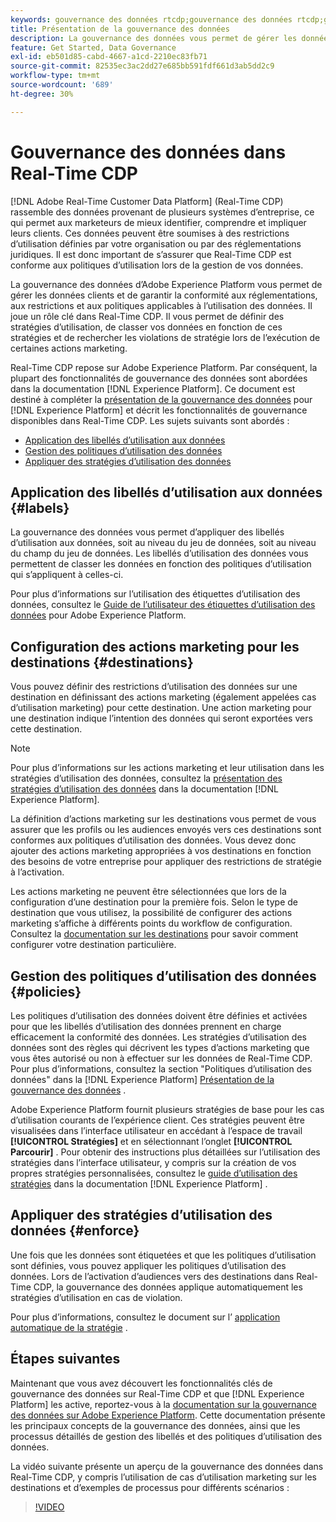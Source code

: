 ```yaml
---
keywords: gouvernance des données rtcdp;gouvernance des données rtcdp;gouvernance des données de profil client en temps réel
title: Présentation de la gouvernance des données
description: La gouvernance des données vous permet de gérer les données clients et de garantir la conformité aux réglementations, aux restrictions et aux politiques applicables à l’utilisation des données.
feature: Get Started, Data Governance
exl-id: eb501d85-cabd-4667-a1cd-2210ec83fb71
source-git-commit: 82535ec3ac2dd27e685bb591fdf661d3ab5dd2c9
workflow-type: tm+mt
source-wordcount: '689'
ht-degree: 30%

---
```


# Gouvernance des données dans Real-Time CDP

[!DNL Adobe Real-Time Customer Data Platform] (Real-Time CDP) rassemble des données provenant de plusieurs systèmes d’entreprise, ce qui permet aux marketeurs de mieux identifier, comprendre et impliquer leurs clients. Ces données peuvent être soumises à des restrictions d’utilisation définies par votre organisation ou par des réglementations juridiques. Il est donc important de s’assurer que Real-Time CDP est conforme aux politiques d’utilisation lors de la gestion de vos données.

La gouvernance des données d’Adobe Experience Platform vous permet de gérer les données clients et de garantir la conformité aux réglementations, aux restrictions et aux politiques applicables à l’utilisation des données. Il joue un rôle clé dans Real-Time CDP. Il vous permet de définir des stratégies d’utilisation, de classer vos données en fonction de ces stratégies et de rechercher les violations de stratégie lors de l’exécution de certaines actions marketing.

Real-Time CDP repose sur Adobe Experience Platform. Par conséquent, la plupart des fonctionnalités de gouvernance des données sont abordées dans la documentation [!DNL Experience Platform]. Ce document est destiné à compléter la [présentation de la gouvernance des données](../../data-governance/home.md) pour [!DNL Experience Platform] et décrit les fonctionnalités de gouvernance disponibles dans Real-Time CDP. Les sujets suivants sont abordés :

* [Application des libellés d’utilisation aux données &#x200B;](#labels)
* [Gestion des politiques d’utilisation des données &#x200B;](#policies)
* [Appliquer des stratégies d’utilisation des données](#enforce)

## Application des libellés d’utilisation aux données {#labels}

La gouvernance des données vous permet d’appliquer des libellés d’utilisation aux données, soit au niveau du jeu de données, soit au niveau du champ du jeu de données. Les libellés d’utilisation des données vous permettent de classer les données en fonction des politiques d’utilisation qui s’appliquent à celles-ci.

Pour plus d’informations sur l’utilisation des étiquettes d’utilisation des données, consultez le [Guide de l’utilisateur des étiquettes d’utilisation des données](../../data-governance/labels/overview.md) pour Adobe Experience Platform.

## Configuration des actions marketing pour les destinations {#destinations}

Vous pouvez définir des restrictions d’utilisation des données sur une destination en définissant des actions marketing (également appelées cas d’utilisation marketing) pour cette destination. Une action marketing pour une destination indique l’intention des données qui seront exportées vers cette destination.

>[!NOTE]
>
>Pour plus d’informations sur les actions marketing et leur utilisation dans les stratégies d’utilisation des données, consultez la [présentation des stratégies d’utilisation des données](../../data-governance/policies/overview.md) dans la documentation [!DNL Experience Platform].

La définition d’actions marketing sur les destinations vous permet de vous assurer que les profils ou les audiences envoyés vers ces destinations sont conformes aux politiques d’utilisation des données. Vous devez donc ajouter des actions marketing appropriées à vos destinations en fonction des besoins de votre entreprise pour appliquer des restrictions de stratégie à l’activation.

Les actions marketing ne peuvent être sélectionnées que lors de la configuration d’une destination pour la première fois. Selon le type de destination que vous utilisez, la possibilité de configurer des actions marketing s’affiche à différents points du workflow de configuration. Consultez la [documentation sur les destinations](../destinations/overview.md) pour savoir comment configurer votre destination particulière.

## Gestion des politiques d’utilisation des données {#policies}

Les politiques d’utilisation des données doivent être définies et activées pour que les libellés d’utilisation des données prennent en charge efficacement la conformité des données. Les stratégies d’utilisation des données sont des règles qui décrivent les types d’actions marketing que vous êtes autorisé ou non à effectuer sur les données de Real-Time CDP. Pour plus d’informations, consultez la section &quot;Politiques d’utilisation des données&quot; dans la [!DNL Experience Platform] [Présentation de la gouvernance des données](../../data-governance/home.md) .

Adobe Experience Platform fournit plusieurs stratégies de base pour les cas d’utilisation courants de l’expérience client. Ces stratégies peuvent être visualisées dans l’interface utilisateur en accédant à l’espace de travail **[!UICONTROL Stratégies]** et en sélectionnant l’onglet **[!UICONTROL Parcourir]** . Pour obtenir des instructions plus détaillées sur l’utilisation des stratégies dans l’interface utilisateur, y compris sur la création de vos propres stratégies personnalisées, consultez le [guide d’utilisation des stratégies](../../data-governance/policies/user-guide.md) dans la documentation [!DNL Experience Platform] .

## Appliquer des stratégies d’utilisation des données {#enforce}

Une fois que les données sont étiquetées et que les politiques d’utilisation sont définies, vous pouvez appliquer les politiques d’utilisation des données. Lors de l’activation d’audiences vers des destinations dans Real-Time CDP, la gouvernance des données applique automatiquement les stratégies d’utilisation en cas de violation.

Pour plus d’informations, consultez le document sur l’ [application automatique de la stratégie](../../data-governance/enforcement/auto-enforcement.md) .

## Étapes suivantes

Maintenant que vous avez découvert les fonctionnalités clés de gouvernance des données sur Real-Time CDP et que [!DNL Experience Platform] les active, reportez-vous à la [documentation sur la gouvernance des données sur Adobe Experience Platform](../../data-governance/home.md). Cette documentation présente les principaux concepts de la gouvernance des données, ainsi que les processus détaillés de gestion des libellés et des politiques d’utilisation des données.

La vidéo suivante présente un aperçu de la gouvernance des données dans Real-Time CDP, y compris l’utilisation de cas d’utilisation marketing sur les destinations et d’exemples de processus pour différents scénarios :

>[!VIDEO](https://video.tv.adobe.com/v/33631?quality=12&learn=on)
